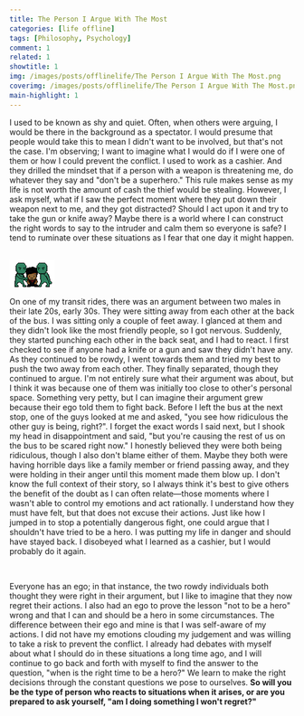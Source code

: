```yaml
---
title: The Person I Argue With The Most
categories: [life offline]
tags: [Philosophy, Psychology]
comment: 1
related: 1
showtitle: 1
img: /images/posts/offlinelife/The Person I Argue With The Most.png
coverimg: /images/posts/offlinelife/The Person I Argue With The Most.png
main-highlight: 1
---
```

I used to be known as shy and quiet. Often, when others were arguing, I would be there in the background as a spectator. I would presume that people would take this to mean I didn't want to be involved, but that's not the case. I'm observing; I want to imagine what I would do if I were one of them or how I could prevent the conflict. I used to work as a cashier. And they drilled the mindset that if a person with a weapon is threatening me, do whatever they say and "don't be a superhero." This rule makes sense as my life is not worth the amount of cash the thief would be stealing. However, I ask myself, what if I saw the perfect moment where they put down their weapon next to me, and they got distracted? Should I act upon it and try to take the gun or knife away? Maybe there is a world where I can construct the right words to say to the intruder and calm them so everyone is safe? I tend to ruminate over these situations as I fear that one day it might happen. 

<br>

<img alt="pixel-art-argument" src="/images/posts/habits/Arguments Pixel Me.gif" class="right-align pixelart">

On one of my transit rides, there was an argument between two males in their late 20s, early 30s. They were sitting away from each other at the back of the bus. I was sitting only a couple of feet away. I glanced at them and they didn't look like the most friendly people, so I got nervous. Suddenly, they started punching each other in the back seat, and I had to react. I first checked to see if anyone had a knife or a gun and saw they didn't have any. As they continued to be rowdy, I went towards them and tried my best to push the two away from each other. They finally separated, though they continued to argue. I'm not entirely sure what their argument was about, but I think it was because one of them was initially too close to other's personal space. Something very petty, but I can imagine their argument grew because their ego told them to fight back. Before I left the bus at the next stop, one of the guys looked at me and asked, "you see how ridiculous the other guy is being, right?". I forget the exact words I said next, but I shook my head in disappointment and said, "but you're causing the rest of us on the bus to be scared right now." I honestly believed they were both being ridiculous, though I also don't blame either of them. Maybe they both were having horrible days like a family member or friend passing away, and they were holding in their anger until this moment made them blow up. I don't know the full context of their story, so I always think it's best to give others the benefit of the doubt as I can often relate—those moments where I wasn't able to control my emotions and act rationally. I understand how they must have felt, but that does not excuse their actions. Just like how I jumped in to stop a potentially dangerous fight, one could argue that I shouldn't have tried to be a hero. I was putting my life in danger and should have stayed back. I disobeyed what I learned as a cashier, but I would probably do it again.        
 
<br>

Everyone has an ego; in that instance, the two rowdy individuals both thought they were right in their argument, but I like to imagine that they now regret their actions. I also had an ego to prove the lesson "not to be a hero" wrong and that I can and should be a hero in some circumstances. The difference between their ego and mine is that I was self-aware of my actions. I did not have my emotions clouding my judgement and was willing to take a risk to prevent the conflict. I already had debates with myself about what I should do in these situations a long time ago, and I will continue to go back and forth with myself to find the answer to the question, "when is the right time to be a hero?" We learn to make the right decisions through the constant questions we pose to ourselves. **So will you be the type of person who reacts to situations when it arises, or are you prepared to ask yourself, "am I doing something I won't regret?"**